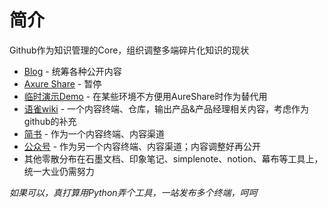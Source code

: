 # 简介
Github作为知识管理的Core，组织调整多端碎片化知识的现状

- [Blog](https://jrnyrokbird.github.io/blog) - 统筹各种公开内容
- [Axure Share]() - 暂停
- [临时演示Demo](http://jrnyrokbird.github.io/demo) - 在某些环境不方便用AureShare时作为替代用
- [语雀wiki](https://yuque.com/jrcc) - 一个内容终端、仓库，输出产品&产品经理相关内容，考虑作为github的补充
- [简书](https://www.jianshu.com/u/4f786e886bd9) - 作为一个内容终端、内容渠道
- [公众号]() - 作为另一个内容终端、内容渠道；内容调整好再公开
- 其他零散分布在石墨文档、印象笔记、simplenote、notion、幕布等工具上，统一大业仍需努力

*如果可以，真打算用Python弄个工具，一站发布多个终端，呵呵*